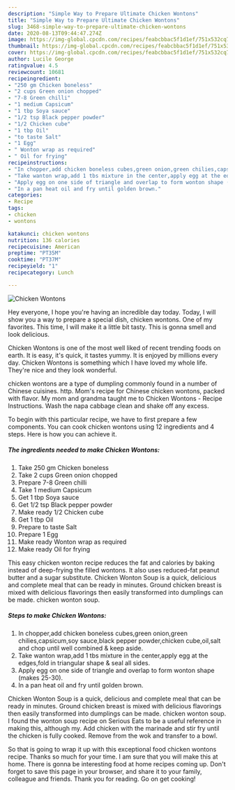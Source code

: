 ```yaml
---
description: "Simple Way to Prepare Ultimate Chicken Wontons"
title: "Simple Way to Prepare Ultimate Chicken Wontons"
slug: 3468-simple-way-to-prepare-ultimate-chicken-wontons
date: 2020-08-13T09:44:47.274Z
image: https://img-global.cpcdn.com/recipes/feabcbbac5f1d1ef/751x532cq70/chicken-wontons-recipe-main-photo.jpg
thumbnail: https://img-global.cpcdn.com/recipes/feabcbbac5f1d1ef/751x532cq70/chicken-wontons-recipe-main-photo.jpg
cover: https://img-global.cpcdn.com/recipes/feabcbbac5f1d1ef/751x532cq70/chicken-wontons-recipe-main-photo.jpg
author: Lucile George
ratingvalue: 4.5
reviewcount: 10681
recipeingredient:
- "250 gm Chicken boneless"
- "2 cups Green onion chopped"
- "7-8 Green chilli"
- "1 medium Capsicum"
- "1 tbp Soya sauce"
- "1/2 tsp Black pepper powder"
- "1/2 Chicken cube"
- "1 tbp Oil"
- "to taste Salt"
- "1 Egg"
- " Wonton wrap as required"
- " Oil for frying"
recipeinstructions:
- "In chopper,add chicken boneless cubes,green onion,green chilies,capsicum,soy sauce,black pepper powder,chicken cube,oil,salt and chop until well combined &amp; keep aside."
- "Take wanton wrap,add 1 tbs mixture in the center,apply egg at the edges,fold in triangular shape &amp; seal all sides."
- "Apply egg on one side of triangle and overlap to form wonton shape (makes 25-30)."
- "In a pan heat oil and fry until golden brown."
categories:
- Recipe
tags:
- chicken
- wontons

katakunci: chicken wontons 
nutrition: 136 calories
recipecuisine: American
preptime: "PT35M"
cooktime: "PT37M"
recipeyield: "1"
recipecategory: Lunch

---
```



![Chicken Wontons](https://img-global.cpcdn.com/recipes/feabcbbac5f1d1ef/751x532cq70/chicken-wontons-recipe-main-photo.jpg)

Hey everyone, I hope you're having an incredible day today. Today, I will show you a way to prepare a special dish, chicken wontons. One of my favorites. This time, I will make it a little bit tasty. This is gonna smell and look delicious.

Chicken Wontons is one of the most well liked of recent trending foods on earth. It is easy, it's quick, it tastes yummy. It is enjoyed by millions every day. Chicken Wontons is something which I have loved my whole life. They're nice and they look wonderful.

chicken wontons are a type of dumpling commonly found in a number of Chinese cuisines. http. Mom&#39;s recipe for Chinese chicken wontons, packed with flavor. My mom and grandma taught me to Chicken Wontons - Recipe Instructions. Wash the napa cabbage clean and shake off any excess.


To begin with this particular recipe, we have to first prepare a few components. You can cook chicken wontons using 12 ingredients and 4 steps. Here is how you can achieve it.

<!--inarticleads1-->

##### The ingredients needed to make Chicken Wontons:

1. Take 250 gm Chicken boneless
1. Take 2 cups Green onion chopped
1. Prepare 7-8 Green chilli
1. Take 1 medium Capsicum
1. Get 1 tbp Soya sauce
1. Get 1/2 tsp Black pepper powder
1. Make ready 1/2 Chicken cube
1. Get 1 tbp Oil
1. Prepare to taste Salt
1. Prepare 1 Egg
1. Make ready  Wonton wrap as required
1. Make ready  Oil for frying


This easy chicken wonton recipe reduces the fat and calories by baking instead of deep-frying the filled wontons. It also uses reduced-fat peanut butter and a sugar substitute. Chicken Wonton Soup is a quick, delicious and complete meal that can be ready in minutes. Ground chicken breast is mixed with delicious flavorings then easily transformed into dumplings can be made. chicken wonton soup. 

<!--inarticleads2-->

##### Steps to make Chicken Wontons:

1. In chopper,add chicken boneless cubes,green onion,green chilies,capsicum,soy sauce,black pepper powder,chicken cube,oil,salt and chop until well combined &amp; keep aside.
1. Take wanton wrap,add 1 tbs mixture in the center,apply egg at the edges,fold in triangular shape &amp; seal all sides.
1. Apply egg on one side of triangle and overlap to form wonton shape (makes 25-30).
1. In a pan heat oil and fry until golden brown.


Chicken Wonton Soup is a quick, delicious and complete meal that can be ready in minutes. Ground chicken breast is mixed with delicious flavorings then easily transformed into dumplings can be made. chicken wonton soup. I found the wonton soup recipe on Serious Eats to be a useful reference in making this, although my. Add chicken with the marinade and stir fry until the chicken is fully cooked. Remove from the wok and transfer to a bowl. 

So that is going to wrap it up with this exceptional food chicken wontons recipe. Thanks so much for your time. I am sure that you will make this at home. There is gonna be interesting food at home recipes coming up. Don't forget to save this page in your browser, and share it to your family, colleague and friends. Thank you for reading. Go on get cooking!
